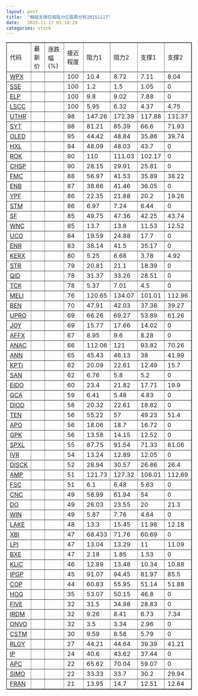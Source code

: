 ```yaml
---
layout: post
title:  "触碰支撑位或阻力位股票分析20151117"
date:   2015-11-17 01:18:29
categories: stock
---
```

<script type="text/javascript">
var stockList = []
stockList.push('gb_wpx');
stockList.push('gb_sse');
stockList.push('gb_elp');
stockList.push('gb_lscc');
stockList.push('gb_uthr');
stockList.push('gb_syt');
stockList.push('gb_oled');
stockList.push('gb_hxl');
stockList.push('gb_rok');
stockList.push('gb_chsp');
stockList.push('gb_fmc');
stockList.push('gb_enb');
stockList.push('gb_ypf');
stockList.push('gb_stm');
stockList.push('gb_sf');
stockList.push('gb_wnc');
stockList.push('gb_uco');
stockList.push('gb_enr');
stockList.push('gb_kerx');
stockList.push('gb_str');
stockList.push('gb_qid');
stockList.push('gb_tck');
stockList.push('gb_meli');
stockList.push('gb_ben');
stockList.push('gb_upro');
stockList.push('gb_joy');
stockList.push('gb_affx');
stockList.push('gb_anac');
stockList.push('gb_ann');
stockList.push('gb_kpti');
stockList.push('gb_san');
stockList.push('gb_eido');
stockList.push('gb_gca');
stockList.push('gb_diod');
stockList.push('gb_ten');
stockList.push('gb_apo');
stockList.push('gb_gpk');
stockList.push('gb_spxl');
stockList.push('gb_ivr');
stockList.push('gb_disck');
stockList.push('gb_amp');
stockList.push('gb_fsc');
stockList.push('gb_cnc');
stockList.push('gb_do');
stockList.push('gb_win');
stockList.push('gb_lake');
stockList.push('gb_xbi');
stockList.push('gb_lpi');
stockList.push('gb_bxe');
stockList.push('gb_klic');
stockList.push('gb_ipgp');
stockList.push('gb_cop');
stockList.push('gb_hog');
stockList.push('gb_five');
stockList.push('gb_irdm');
stockList.push('gb_onvo');
stockList.push('gb_cstm');
stockList.push('gb_rlgy');
stockList.push('gb_ip');
stockList.push('gb_apc');
stockList.push('gb_simo');
stockList.push('gb_fran');
</script>
<table border="1">
 <tr>
 <td>代码</td>
 <td>最新价</td>
 <td>涨跌幅(%)</td>
 <td>接近程度</td>
 <td>阻力1</td>
 <td>阻力2</td>
 <td>支撑1</td>
 <td>支撑2</td>
</tr>
  <tr id="wpx" class="green">
  <td><a href="http://stock.finance.sina.com.cn/usstock/quotes/WPX.html" target="_blank">WPX</a></td><td></td><td></td><td>100</td><td>10.4</td><td>8.72</td><td>7.11</td><td>8.04</td></tr>
  <tr id="sse" class="red">
  <td><a href="http://stock.finance.sina.com.cn/usstock/quotes/SSE.html" target="_blank">SSE</a></td><td></td><td></td><td>100</td><td>1.2</td><td>1.5</td><td>1.05</td><td>0</td></tr>
  <tr id="elp" class="green">
  <td><a href="http://stock.finance.sina.com.cn/usstock/quotes/ELP.html" target="_blank">ELP</a></td><td></td><td></td><td>100</td><td>9.8</td><td>9.02</td><td>7.88</td><td>0</td></tr>
  <tr id="lscc" class="green">
  <td><a href="http://stock.finance.sina.com.cn/usstock/quotes/LSCC.html" target="_blank">LSCC</a></td><td></td><td></td><td>100</td><td>5.95</td><td>6.32</td><td>4.37</td><td>4.75</td></tr>
  <tr id="uthr" class="red">
  <td><a href="http://stock.finance.sina.com.cn/usstock/quotes/UTHR.html" target="_blank">UTHR</a></td><td></td><td></td><td>98</td><td>147.26</td><td>172.39</td><td>117.88</td><td>131.37</td></tr>
  <tr id="syt" class="green">
  <td><a href="http://stock.finance.sina.com.cn/usstock/quotes/SYT.html" target="_blank">SYT</a></td><td></td><td></td><td>98</td><td>81.21</td><td>85.39</td><td>66.6</td><td>71.93</td></tr>
  <tr id="oled" class="green">
  <td><a href="http://stock.finance.sina.com.cn/usstock/quotes/OLED.html" target="_blank">OLED</a></td><td></td><td></td><td>95</td><td>44.42</td><td>48.84</td><td>35.86</td><td>39.74</td></tr>
  <tr id="hxl" class="green">
  <td><a href="http://stock.finance.sina.com.cn/usstock/quotes/HXL.html" target="_blank">HXL</a></td><td></td><td></td><td>94</td><td>48.09</td><td>48.03</td><td>43.7</td><td>0</td></tr>
  <tr id="rok" class="green">
  <td><a href="http://stock.finance.sina.com.cn/usstock/quotes/ROK.html" target="_blank">ROK</a></td><td></td><td></td><td>90</td><td>110</td><td>111.03</td><td>102.17</td><td>0</td></tr>
  <tr id="chsp" class="red">
  <td><a href="http://stock.finance.sina.com.cn/usstock/quotes/CHSP.html" target="_blank">CHSP</a></td><td></td><td></td><td>90</td><td>28.15</td><td>29.91</td><td>25.81</td><td>0</td></tr>
  <tr id="fmc" class="red">
  <td><a href="http://stock.finance.sina.com.cn/usstock/quotes/FMC.html" target="_blank">FMC</a></td><td></td><td></td><td>88</td><td>56.97</td><td>41.53</td><td>35.89</td><td>38.22</td></tr>
  <tr id="enb" class="green">
  <td><a href="http://stock.finance.sina.com.cn/usstock/quotes/ENB.html" target="_blank">ENB</a></td><td></td><td></td><td>87</td><td>38.66</td><td>41.46</td><td>36.05</td><td>0</td></tr>
  <tr id="ypf" class="green">
  <td><a href="http://stock.finance.sina.com.cn/usstock/quotes/YPF.html" target="_blank">YPF</a></td><td></td><td></td><td>86</td><td>22.35</td><td>21.88</td><td>20.2</td><td>19.26</td></tr>
  <tr id="stm" class="green">
  <td><a href="http://stock.finance.sina.com.cn/usstock/quotes/STM.html" target="_blank">STM</a></td><td></td><td></td><td>86</td><td>6.97</td><td>7.24</td><td>6.44</td><td>0</td></tr>
  <tr id="sf" class="green">
  <td><a href="http://stock.finance.sina.com.cn/usstock/quotes/SF.html" target="_blank">SF</a></td><td></td><td></td><td>85</td><td>49.75</td><td>47.36</td><td>42.25</td><td>43.74</td></tr>
  <tr id="wnc" class="green">
  <td><a href="http://stock.finance.sina.com.cn/usstock/quotes/WNC.html" target="_blank">WNC</a></td><td></td><td></td><td>85</td><td>13.7</td><td>13.8</td><td>11.53</td><td>12.52</td></tr>
  <tr id="uco" class="green">
  <td><a href="http://stock.finance.sina.com.cn/usstock/quotes/UCO.html" target="_blank">UCO</a></td><td></td><td></td><td>84</td><td>19.59</td><td>24.88</td><td>17.7</td><td>0</td></tr>
  <tr id="enr" class="green">
  <td><a href="http://stock.finance.sina.com.cn/usstock/quotes/ENR.html" target="_blank">ENR</a></td><td></td><td></td><td>83</td><td>38.14</td><td>41.5</td><td>35.17</td><td>0</td></tr>
  <tr id="kerx" class="green">
  <td><a href="http://stock.finance.sina.com.cn/usstock/quotes/KERX.html" target="_blank">KERX</a></td><td></td><td></td><td>80</td><td>5.25</td><td>6.68</td><td>3.78</td><td>4.92</td></tr>
  <tr id="str" class="green">
  <td><a href="http://stock.finance.sina.com.cn/usstock/quotes/STR.html" target="_blank">STR</a></td><td></td><td></td><td>79</td><td>20.81</td><td>21.1</td><td>18.39</td><td>0</td></tr>
  <tr id="qid" class="green">
  <td><a href="http://stock.finance.sina.com.cn/usstock/quotes/QID.html" target="_blank">QID</a></td><td></td><td></td><td>78</td><td>31.37</td><td>33.26</td><td>28.51</td><td>0</td></tr>
  <tr id="tck" class="green">
  <td><a href="http://stock.finance.sina.com.cn/usstock/quotes/TCK.html" target="_blank">TCK</a></td><td></td><td></td><td>78</td><td>5.37</td><td>7.01</td><td>4.5</td><td>0</td></tr>
  <tr id="meli" class="red">
  <td><a href="http://stock.finance.sina.com.cn/usstock/quotes/MELI.html" target="_blank">MELI</a></td><td></td><td></td><td>76</td><td>120.65</td><td>134.07</td><td>101.01</td><td>112.96</td></tr>
  <tr id="ben" class="green">
  <td><a href="http://stock.finance.sina.com.cn/usstock/quotes/BEN.html" target="_blank">BEN</a></td><td></td><td></td><td>70</td><td>47.91</td><td>42.03</td><td>37.38</td><td>39.27</td></tr>
  <tr id="upro" class="green">
  <td><a href="http://stock.finance.sina.com.cn/usstock/quotes/UPRO.html" target="_blank">UPRO</a></td><td></td><td></td><td>69</td><td>66.26</td><td>69.27</td><td>53.89</td><td>61.26</td></tr>
  <tr id="joy" class="red">
  <td><a href="http://stock.finance.sina.com.cn/usstock/quotes/JOY.html" target="_blank">JOY</a></td><td></td><td></td><td>69</td><td>15.77</td><td>17.66</td><td>14.02</td><td>0</td></tr>
  <tr id="affx" class="red">
  <td><a href="http://stock.finance.sina.com.cn/usstock/quotes/AFFX.html" target="_blank">AFFX</a></td><td></td><td></td><td>67</td><td>8.95</td><td>9.6</td><td>8.28</td><td>0</td></tr>
  <tr id="anac" class="red">
  <td><a href="http://stock.finance.sina.com.cn/usstock/quotes/ANAC.html" target="_blank">ANAC</a></td><td></td><td></td><td>66</td><td>112.06</td><td>121</td><td>93.82</td><td>70.26</td></tr>
  <tr id="ann" class="red">
  <td><a href="http://stock.finance.sina.com.cn/usstock/quotes/ANN.html" target="_blank">ANN</a></td><td></td><td></td><td>65</td><td>45.43</td><td>46.13</td><td>38</td><td>41.99</td></tr>
  <tr id="kpti" class="green">
  <td><a href="http://stock.finance.sina.com.cn/usstock/quotes/KPTI.html" target="_blank">KPTI</a></td><td></td><td></td><td>62</td><td>20.09</td><td>22.61</td><td>12.49</td><td>15.7</td></tr>
  <tr id="san" class="green">
  <td><a href="http://stock.finance.sina.com.cn/usstock/quotes/SAN.html" target="_blank">SAN</a></td><td></td><td></td><td>62</td><td>6.76</td><td>5.8</td><td>5.2</td><td>0</td></tr>
  <tr id="eido" class="green">
  <td><a href="http://stock.finance.sina.com.cn/usstock/quotes/EIDO.html" target="_blank">EIDO</a></td><td></td><td></td><td>60</td><td>23.4</td><td>21.82</td><td>17.71</td><td>19.9</td></tr>
  <tr id="gca" class="green">
  <td><a href="http://stock.finance.sina.com.cn/usstock/quotes/GCA.html" target="_blank">GCA</a></td><td></td><td></td><td>59</td><td>6.41</td><td>5.48</td><td>4.83</td><td>0</td></tr>
  <tr id="diod" class="green">
  <td><a href="http://stock.finance.sina.com.cn/usstock/quotes/DIOD.html" target="_blank">DIOD</a></td><td></td><td></td><td>58</td><td>20.32</td><td>22.61</td><td>18.82</td><td>0</td></tr>
  <tr id="ten" class="green">
  <td><a href="http://stock.finance.sina.com.cn/usstock/quotes/TEN.html" target="_blank">TEN</a></td><td></td><td></td><td>56</td><td>55.22</td><td>57</td><td>49.23</td><td>51.4</td></tr>
  <tr id="apo" class="red">
  <td><a href="http://stock.finance.sina.com.cn/usstock/quotes/APO.html" target="_blank">APO</a></td><td></td><td></td><td>56</td><td>18.06</td><td>18.7</td><td>16.72</td><td>0</td></tr>
  <tr id="gpk" class="red">
  <td><a href="http://stock.finance.sina.com.cn/usstock/quotes/GPK.html" target="_blank">GPK</a></td><td></td><td></td><td>56</td><td>13.58</td><td>14.15</td><td>12.52</td><td>0</td></tr>
  <tr id="spxl" class="green">
  <td><a href="http://stock.finance.sina.com.cn/usstock/quotes/SPXL.html" target="_blank">SPXL</a></td><td></td><td></td><td>55</td><td>87.75</td><td>91.54</td><td>71.33</td><td>81.06</td></tr>
  <tr id="ivr" class="red">
  <td><a href="http://stock.finance.sina.com.cn/usstock/quotes/IVR.html" target="_blank">IVR</a></td><td></td><td></td><td>54</td><td>13.24</td><td>12.89</td><td>12.05</td><td>0</td></tr>
  <tr id="disck" class="red">
  <td><a href="http://stock.finance.sina.com.cn/usstock/quotes/DISCK.html" target="_blank">DISCK</a></td><td></td><td></td><td>52</td><td>28.94</td><td>30.57</td><td>26.86</td><td>26.4</td></tr>
  <tr id="amp" class="green">
  <td><a href="http://stock.finance.sina.com.cn/usstock/quotes/AMP.html" target="_blank">AMP</a></td><td></td><td></td><td>51</td><td>121.73</td><td>127.32</td><td>108.01</td><td>112.69</td></tr>
  <tr id="fsc" class="red">
  <td><a href="http://stock.finance.sina.com.cn/usstock/quotes/FSC.html" target="_blank">FSC</a></td><td></td><td></td><td>51</td><td>6.1</td><td>6.48</td><td>5.63</td><td>0</td></tr>
  <tr id="cnc" class="red">
  <td><a href="http://stock.finance.sina.com.cn/usstock/quotes/CNC.html" target="_blank">CNC</a></td><td></td><td></td><td>49</td><td>58.99</td><td>61.94</td><td>54</td><td>0</td></tr>
  <tr id="do" class="green">
  <td><a href="http://stock.finance.sina.com.cn/usstock/quotes/DO.html" target="_blank">DO</a></td><td></td><td></td><td>49</td><td>26.03</td><td>23.55</td><td>20</td><td>21.3</td></tr>
  <tr id="win" class="red">
  <td><a href="http://stock.finance.sina.com.cn/usstock/quotes/WIN.html" target="_blank">WIN</a></td><td></td><td></td><td>49</td><td>5.87</td><td>7.76</td><td>4.64</td><td>0</td></tr>
  <tr id="lake" class="red">
  <td><a href="http://stock.finance.sina.com.cn/usstock/quotes/LAKE.html" target="_blank">LAKE</a></td><td></td><td></td><td>48</td><td>13.3</td><td>15.45</td><td>11.98</td><td>12.18</td></tr>
  <tr id="xbi" class="red">
  <td><a href="http://stock.finance.sina.com.cn/usstock/quotes/XBI.html" target="_blank">XBI</a></td><td></td><td></td><td>47</td><td>68.433</td><td>71.76</td><td>60.69</td><td>0</td></tr>
  <tr id="lpi" class="green">
  <td><a href="http://stock.finance.sina.com.cn/usstock/quotes/LPI.html" target="_blank">LPI</a></td><td></td><td></td><td>47</td><td>13.04</td><td>13.29</td><td>11</td><td>11.09</td></tr>
  <tr id="bxe" class="green">
  <td><a href="http://stock.finance.sina.com.cn/usstock/quotes/BXE.html" target="_blank">BXE</a></td><td></td><td></td><td>47</td><td>2.18</td><td>1.85</td><td>1.53</td><td>0</td></tr>
  <tr id="klic" class="green">
  <td><a href="http://stock.finance.sina.com.cn/usstock/quotes/KLIC.html" target="_blank">KLIC</a></td><td></td><td></td><td>46</td><td>12.89</td><td>13.48</td><td>10.34</td><td>10.88</td></tr>
  <tr id="ipgp" class="green">
  <td><a href="http://stock.finance.sina.com.cn/usstock/quotes/IPGP.html" target="_blank">IPGP</a></td><td></td><td></td><td>45</td><td>91.07</td><td>94.45</td><td>81.97</td><td>85.5</td></tr>
  <tr id="cop" class="green">
  <td><a href="http://stock.finance.sina.com.cn/usstock/quotes/COP.html" target="_blank">COP</a></td><td></td><td></td><td>44</td><td>60.83</td><td>55.95</td><td>51.14</td><td>51.88</td></tr>
  <tr id="hog" class="green">
  <td><a href="http://stock.finance.sina.com.cn/usstock/quotes/HOG.html" target="_blank">HOG</a></td><td></td><td></td><td>35</td><td>53.07</td><td>50.15</td><td>46.8</td><td>0</td></tr>
  <tr id="five" class="green">
  <td><a href="http://stock.finance.sina.com.cn/usstock/quotes/FIVE.html" target="_blank">FIVE</a></td><td></td><td></td><td>32</td><td>31.5</td><td>34.98</td><td>28.83</td><td>0</td></tr>
  <tr id="irdm" class="green">
  <td><a href="http://stock.finance.sina.com.cn/usstock/quotes/IRDM.html" target="_blank">IRDM</a></td><td></td><td></td><td>32</td><td>9.26</td><td>8.41</td><td>6.73</td><td>7.34</td></tr>
  <tr id="onvo" class="green">
  <td><a href="http://stock.finance.sina.com.cn/usstock/quotes/ONVO.html" target="_blank">ONVO</a></td><td></td><td></td><td>32</td><td>3.5</td><td>3.34</td><td>2.96</td><td>0</td></tr>
  <tr id="cstm" class="red">
  <td><a href="http://stock.finance.sina.com.cn/usstock/quotes/CSTM.html" target="_blank">CSTM</a></td><td></td><td></td><td>30</td><td>9.59</td><td>8.58</td><td>5.79</td><td>0</td></tr>
  <tr id="rlgy" class="green">
  <td><a href="http://stock.finance.sina.com.cn/usstock/quotes/RLGY.html" target="_blank">RLGY</a></td><td></td><td></td><td>27</td><td>44.21</td><td>44.64</td><td>39.39</td><td>41.21</td></tr>
  <tr id="ip" class="red">
  <td><a href="http://stock.finance.sina.com.cn/usstock/quotes/IP.html" target="_blank">IP</a></td><td></td><td></td><td>24</td><td>40.6</td><td>43.62</td><td>37.44</td><td>0</td></tr>
  <tr id="apc" class="green">
  <td><a href="http://stock.finance.sina.com.cn/usstock/quotes/APC.html" target="_blank">APC</a></td><td></td><td></td><td>22</td><td>65.62</td><td>70.04</td><td>59.07</td><td>0</td></tr>
  <tr id="simo" class="green">
  <td><a href="http://stock.finance.sina.com.cn/usstock/quotes/SIMO.html" target="_blank">SIMO</a></td><td></td><td></td><td>22</td><td>33.33</td><td>33.7</td><td>30.2</td><td>29.94</td></tr>
  <tr id="fran" class="green">
  <td><a href="http://stock.finance.sina.com.cn/usstock/quotes/FRAN.html" target="_blank">FRAN</a></td><td></td><td></td><td>21</td><td>13.95</td><td>14.7</td><td>12.51</td><td>12.64</td></tr>
</table>
